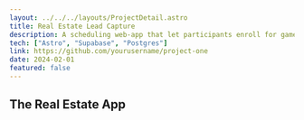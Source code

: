 ```yaml
---
layout: ../../../layouts/ProjectDetail.astro
title: Real Estate Lead Capture
description: A scheduling web-app that let participants enroll for games sessions at the Berlin International RPG Conference
tech: ["Astro", "Supabase", "Postgres"]
link: https://github.com/yourusername/project-one
date: 2024-02-01
featured: false
---
```

## The Real Estate App
